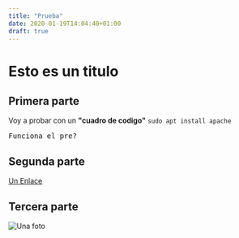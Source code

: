 ```yaml
---
title: "Prueba"
date: 2020-01-19T14:04:40+01:00
draft: true
---
```


# Esto es un titulo

## Primera parte

Voy a probar con un **"cuadro de codigo"**
`
sudo apt install apache
`

<pre>
Funciona el pre?
</pre>

## Segunda parte

[Un Enlace](google.es)

## Tercera parte 

![Una foto](../static/img/tech.jpg)
